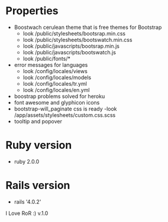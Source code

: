 
# Properties 
* Boostwach cerulean theme that is free themes for Bootstrap   
  - look /public/stylesheets/bootsrap.min.css
  - look /public/stylesheets/bootswatch.min.css
  - look /public/javascripts/bootsrap.min.js
  - look /public/javascripts/bootswatch.js
  - look /public/fonts/*
* error messages  for languages 
  - look /config/locales/views
  - look /config/locales/models
  - look /config/locales/tr.yml
  - look /config/locales/en.yml
* boostrap problems solved for heroku
* font awesome and glyphicon icons 
* bootstrap-will_paginate css is ready 
  -look /app/assets/stylesheets/custom.css.scss 
* tooltip and popover

# Ruby version
* ruby 2.0.0

# Rails version
* rails '4.0.2'

 I Love RoR :) 
 v.1.0
